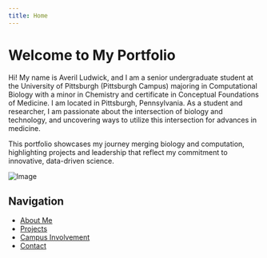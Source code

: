 ```yaml
---
title: Home
---
```


# Welcome to My Portfolio

Hi! My name is Averil Ludwick, and I am a senior undergraduate student at the University of Pittsburgh (Pittsburgh Campus) majoring in Computational Biology with a minor in Chemistry and certificate in Conceptual Foundations of Medicine. I am located in Pittsburgh, Pennsylvania. As a student and researcher, I am passionate about the intersection of biology and technology, and uncovering ways to utilize this intersection for advances in medicine. 

This portfolio showcases my journey merging biology and computation, highlighting projects and leadership that reflect my commitment to innovative, data-driven science.

![Image](BSF08075-1.jpeg)



## Navigation

- [About Me](about)
- [Projects](projects)
- [Campus Involvement](campus)
- [Contact](contact)


